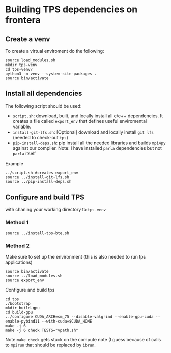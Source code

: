 # Building TPS dependencies on frontera

## Create a venv

To create a virtual enviroment do the following:
```
source load_modules.sh
mkdir tps-venv
cd tps-venv/
python3 -m venv --system-site-packages .
source bin/activate
```

## Install all dependencies

The following script should be used:
- `script.sh`: download, built, and locally install all c/c++ dependencies. It creates a file called `export_env` that defines useful enviromental variable.
- `install-git-lfs.sh`: [Optional] download and locally install `git lfs` (needed to check-out `tps`)
- `pip-install-deps.sh`: pip install all the needed libraries and builds `mpi4py` against our compiler. Note: I have installed `parla` dependencies but not `parla` itself 

Example
```
../script.sh #creates export_env
source ../install-git-lfs.sh
source ../pip-install-deps.sh
```

## Configure and build TPS

with chaning your working directory to `tps-venv`

### Method 1
```
source ../install-tps-bte.sh
```


### Method 2

Make sure to set up the environment (this is also needed to run tps applications)
```
source bin/activate
source ../load_modules.sh
source export_env
```

Configure and build tps
```
cd tps
./bootstrap
mkdir build-gpu
cd build-gpu
../configure CUDA_ARCH=sm_75 --disable-valgrind --enable-gpu-cuda --enable-pybind11 --with-cuda=$CUDA_HOME
make -j 6
make -j 6 check TESTS="vpath.sh"
```

Note `make check` gets stuck on the compute note (I guess because of calls to `mpirun` that should be replaced by `ibrun`.
